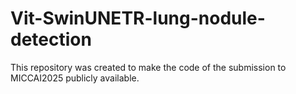 # Vit-SwinUNETR-lung-nodule-detection

This repository was created to make the code of the submission to MICCAI2025 publicly available.
